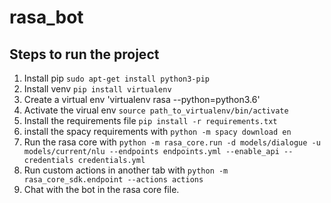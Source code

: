 # rasa_bot
## Steps to run the project
1. Install pip `sudo apt-get install python3-pip`
2. Install venv `pip install virtualenv`
3. Create a virtual env 'virtualenv rasa --python=python3.6'
4. Activate the virual env `source path_to_virtualenv/bin/activate`
4. Install the requirements file `pip install -r requirements.txt`
5. install the spacy requirements with `python -m spacy download en`
6. Run the rasa core with `python -m rasa_core.run -d models/dialogue -u models/current/nlu --endpoints endpoints.yml --enable_api --credentials credentials.yml`
7. Run custom actions in another tab with `python -m rasa_core_sdk.endpoint --actions actions`
8. Chat with the bot in the rasa core file. 
